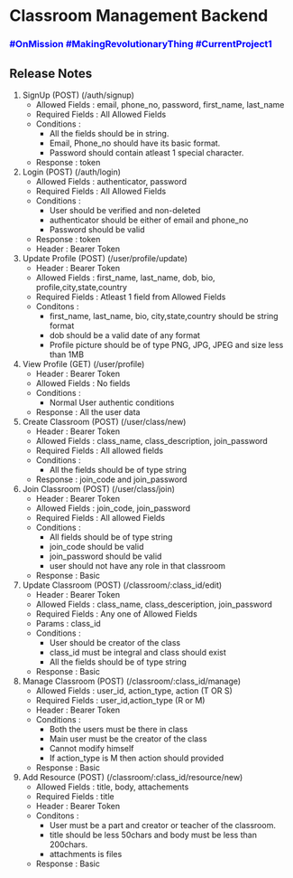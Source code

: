 <h1>Classroom Management Backend</h1>
<h3 style="color:blue">#OnMission #MakingRevolutionaryThing #CurrentProject1</h3>
<h2>Release Notes</h2>

1) SignUp (POST) (/auth/signup)
    - Allowed Fields : email, phone_no, password, first_name, last_name
    - Required Fields : All Allowed Fields
    - Conditions :
        - All the fields should be in string.
        - Email, Phone_no should have its basic format.
        - Password should contain atleast 1 special character.
    - Response : token
2) Login (POST) (/auth/login)
    - Allowed Fields : authenticator, password
    - Required Fields : All Allowed Fields
    - Conditions :
        - User should be verified and non-deleted
        - authenticator should be either of email and phone_no
        - Password should be valid
    - Response : token
    - Header : Bearer Token
3) Update Profile (POST) (/user/profile/update)
    - Header : Bearer Token
    - Allowed Fields : first_name, last_name, dob, bio, profile,city,state,country
    - Required Fields : Atleast 1 field from Allowed Fields
    - Conditons :
        - first_name, last_name, bio, city,state,country should be string format
        - dob should be a valid date of any format
        - Profile picture should be of type PNG, JPG, JPEG and size less than 1MB
4) View Profile (GET) (/user/profile)
    - Header : Bearer Token
    - Allowed Fields : No fields
    - Conditions :
        - Normal User authentic conditions
    - Response : All the user data
5) Create Classroom (POST) (/user/class/new)
    - Header : Bearer Token
    - Allowed Fields : class_name, class_description, join_password
    - Required Fields : All allowed fields
    - Conditions :
        - All the fields should be of type string
    - Response : join_code and join_password
6) Join Classroom (POST) (/user/class/join)
    - Header : Bearer Token
    - Allowed Fields : join_code, join_password
    - Required Fields : All allowed Fields
    - Conditions :
        - All fields should be of type string
        - join_code should be valid
        - join_password should be valid
        - user should not have any role in that classroom
     - Response : Basic
7) Update Classroom (POST) (/classroom/:class_id/edit)
    - Header : Bearer Token
    - Allowed Fields : class_name, class_desceription, join_password
    - Required Fields : Any one of Allowed Fields
    - Params : class_id
    - Conditions :
        - User should be creator of the class
        - class_id must be integral and class should exist
        - All the fields should be of type string
    - Response : Basic
8) Manage Classroom (POST) (/classroom/:class_id/manage)
    - Allowed Fields : user_id, action_type, action (T OR S)
    - Required Fields : user_id,action_type (R or M)
    - Header : Bearer Token
    - Conditions :
        - Both the users must be there in class
        - Main user must be the creator of the class
        - Cannot modify himself
        - If action_type is M then action should provided
    - Response : Basic
9) Add Resource (POST) (/classroom/:class_id/resource/new)
    - Allowed Fields : title, body, attachements
    - Required Fields : title
    - Header :  Bearer Token
    - Conditons : 
        - User must be a part and creator or teacher of the classroom.
        - title should be less 50chars and body must be less than 200chars.
        - attachments is files
    - Response : Basic